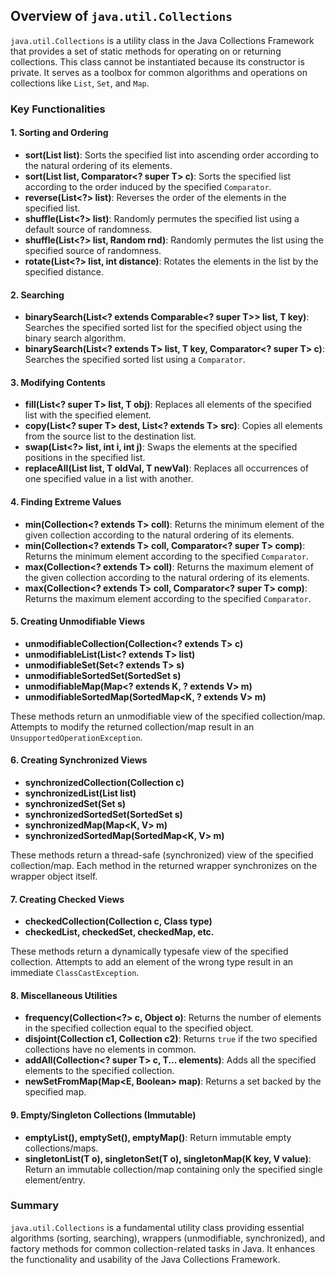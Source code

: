 ## Overview of `java.util.Collections`

`java.util.Collections` is a utility class in the Java Collections Framework that provides a set of static methods for operating on or returning collections. This class cannot be instantiated because its constructor is private. It serves as a toolbox for common algorithms and operations on collections like `List`, `Set`, and `Map`.

### Key Functionalities

#### 1. Sorting and Ordering
- **sort(List<T> list)**: Sorts the specified list into ascending order according to the natural ordering of its elements.
- **sort(List<T> list, Comparator<? super T> c)**: Sorts the specified list according to the order induced by the specified `Comparator`.
- **reverse(List<?> list)**: Reverses the order of the elements in the specified list.
- **shuffle(List<?> list)**: Randomly permutes the specified list using a default source of randomness.
- **shuffle(List<?> list, Random rnd)**: Randomly permutes the list using the specified source of randomness.
- **rotate(List<?> list, int distance)**: Rotates the elements in the list by the specified distance.

#### 2. Searching
- **binarySearch(List<? extends Comparable<? super T>> list, T key)**: Searches the specified sorted list for the specified object using the binary search algorithm.
- **binarySearch(List<? extends T> list, T key, Comparator<? super T> c)**: Searches the specified sorted list using a `Comparator`.

#### 3. Modifying Contents
- **fill(List<? super T> list, T obj)**: Replaces all elements of the specified list with the specified element.
- **copy(List<? super T> dest, List<? extends T> src)**: Copies all elements from the source list to the destination list.
- **swap(List<?> list, int i, int j)**: Swaps the elements at the specified positions in the specified list.
- **replaceAll(List<T> list, T oldVal, T newVal)**: Replaces all occurrences of one specified value in a list with another.

#### 4. Finding Extreme Values
- **min(Collection<? extends T> coll)**: Returns the minimum element of the given collection according to the natural ordering of its elements.
- **min(Collection<? extends T> coll, Comparator<? super T> comp)**: Returns the minimum element according to the specified `Comparator`.
- **max(Collection<? extends T> coll)**: Returns the maximum element of the given collection according to the natural ordering of its elements.
- **max(Collection<? extends T> coll, Comparator<? super T> comp)**: Returns the maximum element according to the specified `Comparator`.

#### 5. Creating Unmodifiable Views
- **unmodifiableCollection(Collection<? extends T> c)**
- **unmodifiableList(List<? extends T> list)**
- **unmodifiableSet(Set<? extends T> s)**
- **unmodifiableSortedSet(SortedSet<T> s)**
- **unmodifiableMap(Map<? extends K, ? extends V> m)**
- **unmodifiableSortedMap(SortedMap<K, ? extends V> m)**

These methods return an unmodifiable view of the specified collection/map. Attempts to modify the returned collection/map result in an `UnsupportedOperationException`.

#### 6. Creating Synchronized Views
- **synchronizedCollection(Collection<T> c)**
- **synchronizedList(List<T> list)**
- **synchronizedSet(Set<T> s)**
- **synchronizedSortedSet(SortedSet<T> s)**
- **synchronizedMap(Map<K, V> m)**
- **synchronizedSortedMap(SortedMap<K, V> m)**

These methods return a thread-safe (synchronized) view of the specified collection/map. Each method in the returned wrapper synchronizes on the wrapper object itself.

#### 7. Creating Checked Views
- **checkedCollection(Collection<E> c, Class<E> type)**
- **checkedList, checkedSet, checkedMap, etc.**

These methods return a dynamically typesafe view of the specified collection. Attempts to add an element of the wrong type result in an immediate `ClassCastException`.

#### 8. Miscellaneous Utilities
- **frequency(Collection<?> c, Object o)**: Returns the number of elements in the specified collection equal to the specified object.
- **disjoint(Collection<?> c1, Collection<?> c2)**: Returns `true` if the two specified collections have no elements in common.
- **addAll(Collection<? super T> c, T... elements)**: Adds all the specified elements to the specified collection.
- **newSetFromMap(Map<E, Boolean> map)**: Returns a set backed by the specified map.

#### 9. Empty/Singleton Collections (Immutable)
- **emptyList(), emptySet(), emptyMap()**: Return immutable empty collections/maps.
- **singletonList(T o), singletonSet(T o), singletonMap(K key, V value)**: Return an immutable collection/map containing only the specified single element/entry.

### Summary
`java.util.Collections` is a fundamental utility class providing essential algorithms (sorting, searching), wrappers (unmodifiable, synchronized), and factory methods for common collection-related tasks in Java. It enhances the functionality and usability of the Java Collections Framework.